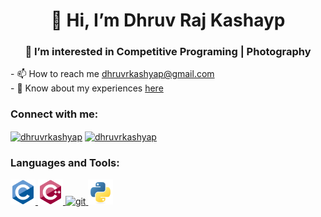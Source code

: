 <h1 align="center">👋 Hi, I’m Dhruv Raj Kashayp</h1>
<h3 align="center">👀 I’m interested in Competitive Programing | Photography</h3>
<!--- - 🌱 I’m currently learning ... 
- 💞️ I’m looking to collaborate on ... --->
- 📫 How to reach me <a href="mailto:dhruvrkashyap@gmail.com">dhruvrkashyap@gmail.com</a><br>
- 📄 Know about my experiences <a href = "https://drive.google.com/file/d/1vA9ur07PQbbw_y4dJMFsXTE1QEMKgV8p/view?usp=sharing"> here </a>

<h3 align="left">Connect with me:</h3>
<p align="left">
<a href="https://instagram.com/dhruvrkashyap" target="blank"><img align="center" src="https://raw.githubusercontent.com/rahuldkjain/github-profile-readme-generator/master/src/images/icons/Social/instagram.svg" alt="dhruvrkashyap" height="30" width="40" /></a>
<a href="https://www.codechef.com/users/dhruvrkashyap" target="blank"><img align="center" src="https://cdn.jsdelivr.net/npm/simple-icons@3.1.0/icons/codechef.svg" alt="dhruvrkashyap" height="30" width="40" /></a>
</p>

<h3 align="left">Languages and Tools:</h3>
<p align="left"> <a href="https://www.cprogramming.com/" target="_blank"> <img src="https://raw.githubusercontent.com/devicons/devicon/master/icons/c/c-original.svg" alt="c" width="40" height="40"/> </a> <a href="https://www.w3schools.com/cpp/" target="_blank"> <img src="https://raw.githubusercontent.com/devicons/devicon/master/icons/cplusplus/cplusplus-original.svg" alt="cplusplus" width="40" height="40"/> </a> <a href="https://git-scm.com/" target="_blank"> <img src="https://www.vectorlogo.zone/logos/git-scm/git-scm-icon.svg" alt="git" width="40" height="40"/> </a> <a href="https://www.mysql.com/" target="_blank"> <a href="https://www.python.org" target="_blank"> <img src="https://raw.githubusercontent.com/devicons/devicon/master/icons/python/python-original.svg" alt="python" width="40" height="40"/> </a>

<!---
dhruvrkashyap/dhruvrkashyap is a ✨ special ✨ repository because its `README.md` (this file) appears on your GitHub profile.
You can click the Preview link to take a look at your changes.
--->
